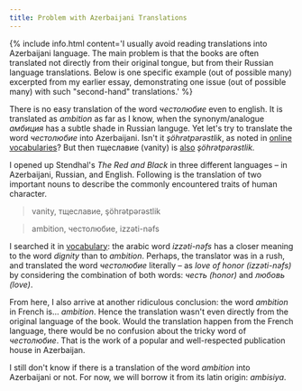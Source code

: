 ```yaml
---
title: Problem with Azerbaijani Translations
---
```


{% include info.html content='I usually avoid reading translations into Azerbaijani language. The main problem is that the books are often translated not directly from their original tongue, but from their Russian language translations. Below is one specific example (out of possible many) excerpted from my earlier essay, demonstrating one issue (out of possible many) with such "second-hand" translations.' %}

There is no easy translation of the word _честолюбие_ even to english. It is translated as _ambition_ as far as I know, when the synonym/analogue _амбиция_ has a subtle shade in Russian languge. Yet let's try to translate the word _честолюбие_ into Azerbaijani. Isn't it _şöhrətpərəstlik_, as noted in [online vocabularies](https://obastan.com/%D0%A7%D0%95%D0%A1%D0%A2%D0%9E%D0%9B%D0%AE%D0%91%D0%98%D0%95/874951/?l=az)? But then тщеславие (vanity) is [also](https://obastan.com/%D1%82%D1%89%D0%B5%D1%81%D0%BB%D0%B0%D0%B2%D0%B8%D0%B5/99852/?l=az) _şöhrətpərəstlik._

I opened up Stendhal's _The Red and Black_ in three different languages &ndash; in Azerbaijani, Russian, and English. Following is the translation of two important nouns to describe the commonly encountered traits of human character.

> vanity, тщеславие, şöhrətpərəstlik

> ambition, честолюбие, izzəti-nəfs 

I searched it in [vocabulary](https://obastan.com/izz%C9%99ti-n%C9%99fs/20228/): the arabic word _izzəti-nəfs_ has a closer meaning to the word _dignity_ than to _ambition_. Perhaps, the translator was in a rush, and translated the word _честолюбие_ literally &ndash; as _love of honor (izzəti-nəfs)_ by considering the combination of both words: _честь (honor)_ and _любовь (love)_. 

From here, I also arrive at another ridiculous conclusion: the word _ambition_ in French is... _ambition_. Hence the translation wasn't even directly from the original language of the book. Would the translation happen from the French language, there would be no confusion about the tricky word of _честолюбие_. That is the work of a popular and well-respected publication house in Azerbaijan. 

I still don't know if there is a translation of the word _ambition_ into Azerbaijani or not. For now, we will borrow it from its latin origin: _ambisiya_.